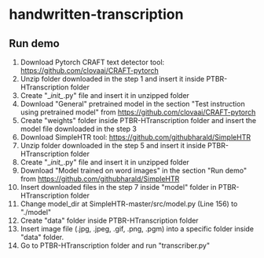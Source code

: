 # handwritten-transcription

## Run demo
1. Download Pytorch CRAFT text detector tool: https://github.com/clovaai/CRAFT-pytorch
2. Unzip folder downloaded in the step 1 and insert it inside PTBR-HTranscription folder
3. Create "\__init\__.py" file and insert it in unzipped folder
4. Download "General" pretrained model in the section "Test instruction using pretrained model" from https://github.com/clovaai/CRAFT-pytorch
5. Create "weights" folder inside PTBR-HTranscription folder and insert the model file downloaded in the step 3
6. Download SimpleHTR tool: https://github.com/githubharald/SimpleHTR
7. Unzip folder downloaded in the step 5 and insert it inside PTBR-HTranscription folder
8. Create "\__init\__.py" file and insert it in unzipped folder
9. Download "Model trained on word images" in the section "Run demo" from https://github.com/githubharald/SimpleHTR
10. Insert downloaded files in the step 7 inside "model" folder in PTBR-HTranscription folder
11. Change model_dir at SimpleHTR-master/src/model.py (Line 156) to "./model"
12. Create "data" folder inside PTBR-HTranscription folder
13. Insert image file (.jpg, .jpeg, .gif, .png, .pgm) into a specific folder inside "data" folder.
14. Go to PTBR-HTranscription folder and run "transcriber.py"